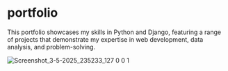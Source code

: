 # portfolio
This portfolio showcases my skills in Python and Django, featuring a range of projects that demonstrate my expertise in web development, data analysis, and problem-solving. 

![Screenshot_3-5-2025_235233_127 0 0 1](https://github.com/user-attachments/assets/0ac146a4-dee5-4d62-9a9c-724813145cbc)
